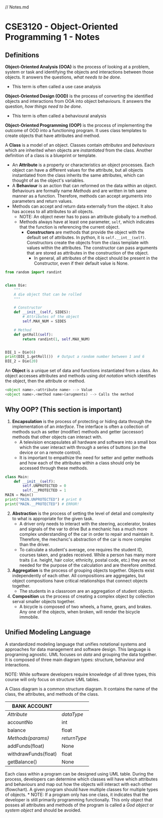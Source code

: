 // Notes.md

# CSE3120 - Object-Oriented Programming 1 - Notes

## Definitions

__Object-Oriented Analysis (OOA)__ is the process of looking at a problem, system or task and identifying the objects
and interactions between those objects. It answers the questions, _what needs to be done_.

* This term is often called a use case analysis

__Object-Oriented Design (OOD)__ is the process of converting the identified objects and interactions from OOA into
object behaviours. It answers the question, _how things need to be done_.

* This term is often called a behavioural analysis

__Object-Oriented Programming (OOP)__ is the process of implementing the outcome of OOD into a functioning program. It
uses class templates to create objects that have attributes and method.

A __Class__ is a model of an object. Classes contain _attributes_ and _behaviours_ which are inherited when objects
are _instantiated_ from the class. Another definition of a class is a blueprint or template.

* An __Attribute__ is a property or characteristics an object processes. Each object can have a different values for the
  attribute, but all objects instantiated from the class inherits the same attributes, which can thought of as the
  object's variables.
* A __Behaviour__ is an action that can reformed on the data within an object. Behaviours are formally name _Methods_
  and are written in teh same manner as a function. Therefore, methods can accept arguments into parameters and return
  values.
* Methods can accept and return data externally from the object. It also has access to all attributes to all objects.
    * NOTE: An object never has to pass an attribute globally to a method.
    * Methods always have at least one parameter, ```self```, which indicates that the function is referencing the
      current object.
        * __Constructors__ are methods that provide the object with the default set of attributes. In python, it
          is ```self.__int__(self)```. Constructors create the objects from the class template with values within the
          attributes. The constructor can pass arguments that are stored as attributes in the construction of the
          object.
            * In general, all attributes of the object should be present in the Constructor, even if their default value
              is None.

```python
from random import randint


class Die:
    """
    A die object that can be rolled
    """

    # Constructor
    def __init__(self, SIDES):
        # Attributes of the object
        self.MAX_NUM = SIDES

    # Method
    def getRoll(self):
        return randint(1, self.MAX_NUM)


DIE_1 = Die(6)
print(DIE_1.getRoll())  # Output a random number between 1 and 6
DIE_2 = Die(20)
```
An __Object__ is a unique set of data and functions instantiated from a class. An object accesses attributes and methods using _dot notation_ which identifies the object, then the attribute or method.

```python
<object name>.<attribute name> --> Value
<object name>.<method name>(arugments) --> Calls the method
```

## Why OOP? (This section is important)
1. __Encapsulation__ is the process of protecting or hiding data through the implementation of an _interface_. The interface is often a collection of methods such as setter (modifier) methods and getter (accessor) methods that other objects can interact with.
    * A television encapsulates all hardware and software into a small box which the user interact with through a series of buttons (on the device or on a remote control).
    * It is important to empathize the need for setter and getter methods and how each of the attributes within a class should only be accessed through these methods.
```python
class Main:
    def __init__(self):
        self.UNPROTECTED = 0
        self.__PROTECTED = 1
MAIN = Main()
print("MAIN.UNPROTECTED") # print 0
print("MAIN.__PROTECTED") # ERROR!
```

2. __Abstraction__ is the process of setting the level of detail and complexity to what is appropriate for the given task.
    * A driver only needs to interact with the steering, accelerator, brakes and signals of the var to drive But a mechanic has a much more complex understanding of the car in order to repair and maintain it. Therefore, the mechanic's abstraction of the car is more complex than the driver. 
    * To calculate a student's average, one requires the student ID, courses taken, and grades received. While a person has many more traits (i.e. height, hair color, ethnicity, postal code, etc.) they are not needed for the purpose of the calculation and are therefore omitted.
3. __Aggregation__ is the process of grouping objects together. Objects exist independently of each other. All compositions are aggregates, but object compositions have critical relationships that connect objects together.
    * The students in a classroom are an aggregation of student objects.
4. __Composition__ us the process of creating a complex object by collection serval smaller objects together.
    * A bicycle is composed of two wheels, a frame, gears, and brakes. Any one of the objects, when broken, will render the bicycle immobile.

## Unified Modeling Language
A standardized modeling language that unifies notational systems and approaches for data management and software design. This language is programing agnostic. UML focuses on _data_ and grouping the data together. It is composed of three main diagram types: structure, behaviour and interactions.

NOTE: While software developers require knowledge of all three types, this course will only focus on structure UML tables.

A Class diagram is a common structure diagram. It contains the name of the class, the attributes, and methods of the class.

| __BANK ACCOUNT__ | |
| --- | --- |
| _Attribute_ | _dataType_ |
| accountNo | int |
| balance | float |
| _Methods(params)_ | _returnType_ |
| addFunds(float) | None |
| withdrawFunds(float) | float |
| getBalance() | None |

Each class within a program can be designed using UML table. During the process, developers can determine which classes will have which attributes and behaviours and map out how the objects will interact with each other (flowchart). A given program should have multiple classes for multiple types of objects.
    * NOTE: If a program only has one class, it indicates that the developer is still primarily programming functionally. This only object that posses all attributes and methods of the program is called a _God object_ or _system object_ and should be avoided.

